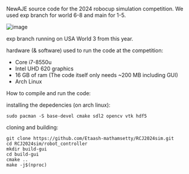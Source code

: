 NewAJE source code for the 2024 robocup simulation competition. We used exp branch for world 6-8 and main for 1-5. 

![image](https://github.com/user-attachments/assets/bb3f147b-11aa-4fef-b49a-83f9ec90e14d)   


exp branch running on USA World 3 from this year.

hardware (& software) used to run the code at the competition:  
- Core i7-8550u
- Intel UHD 620 graphics
- 16 GB of ram (The code itself only needs ~200 MB including GUI)
- Arch Linux

How to compile and run the code:  

installing the depedencies (on arch linux):  

```
sudo pacman -S base-devel cmake sdl2 opencv vtk hdf5
```

cloning and building:  

```
git clone https://github.com/Etaash-mathamsetty/RCJ2024sim.git
cd RCJ2024sim/robot_controller
mkdir build-gui
cd build-gui
cmake ..
make -j$(nproc)
```
